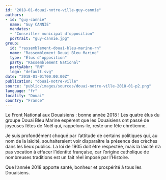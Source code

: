 ```yaml
---
id: "2018-01-douai-notre-ville-guy-cannie"
authors:
- id: "guy-cannie"
  name: "Guy CANNIE"
  mandates: 
  - "Conseiller municipal d’opposition"
  portrait: "guy-cannie.jpg"
group:
  id: "rassemblement-douai-bleu-marine-rn"
  name: "Rassemblement Douai Bleu Marine"
  type: "Élus d’opposition"
  party: "Rassemblement National"
  partyAbbr: "RN"
  logo: "default.svg"
date: "2018-01-01T00:00:00Z"
publication: "douai-notre-ville"
source: "public/images/sources/douai-notre-ville-2018-01-p2.png"
language: "fr"
locality: "Douai"
country: "France"
---
```


Le Front National aux Douaisiens : bonne année 2018 !
Les quatre élus du groupe Douai Bleu Marine espèrent que les Douaisiens ont passé de joyeuses fêtes de Noël qui, rappelons-le, reste une fête chrétienne.

Je suis profondément choqué par l’attitude de certains politiques qui, au nom de la laïcité, souhaiteraient voir disparaître la présence des crèches dans les lieux publics. La loi de 1905 doit être respectée, mais la laïcité n’a pas vocation à effacer l’identité française, car l’origine catholique de nombreuses traditions est un fait réel imposé par l’Histoire.

Que l’année 2018 apporte santé, bonheur et prospérité à tous les Douaisiens.
